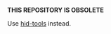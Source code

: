 **THIS REPOSITORY IS OBSOLETE**

Use [hid-tools](https://gitlab.freedesktop.org/libevdev/hid-tools) instead.
